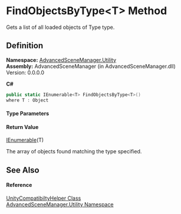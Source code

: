 # FindObjectsByType&lt;T&gt; Method



Gets a list of all loaded objects of Type type.




## Definition
**Namespace:** <a href="N_AdvancedSceneManager_Utility.md">AdvancedSceneManager.Utility</a>  
**Assembly:** AdvancedSceneManager (in AdvancedSceneManager.dll) Version: 0.0.0.0

**C#**
``` C#
public static IEnumerable<T> FindObjectsByType<T>()
where T : Object

```



#### Type Parameters
<dl><dt /><dd /></dl>

#### Return Value
<a href="https://learn.microsoft.com/dotnet/api/system.collections.generic.ienumerable-1" target="_blank" rel="noopener noreferrer">IEnumerable</a>(T)  

The array of objects found matching the type specified.


## See Also


#### Reference
<a href="T_AdvancedSceneManager_Utility_UnityCompatibiltyHelper.md">UnityCompatibiltyHelper Class</a>  
<a href="N_AdvancedSceneManager_Utility.md">AdvancedSceneManager.Utility Namespace</a>  
